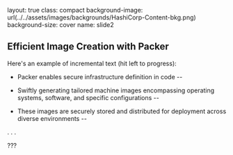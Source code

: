 layout: true
class: compact
background-image: url(../../assets/images/backgrounds/HashiCorp-Content-bkg.png)
background-size: cover
name: slide2

## Efficient Image Creation with Packer

Here's an example of incremental text (hit left to progress):

- Packer enables secure infrastructure definition in code
--

- Swiftly generating tailored machine images encompassing operating systems, software, and specific configurations
--

- These images are securely stored and distributed for deployment across diverse environments
--

. . .


???
